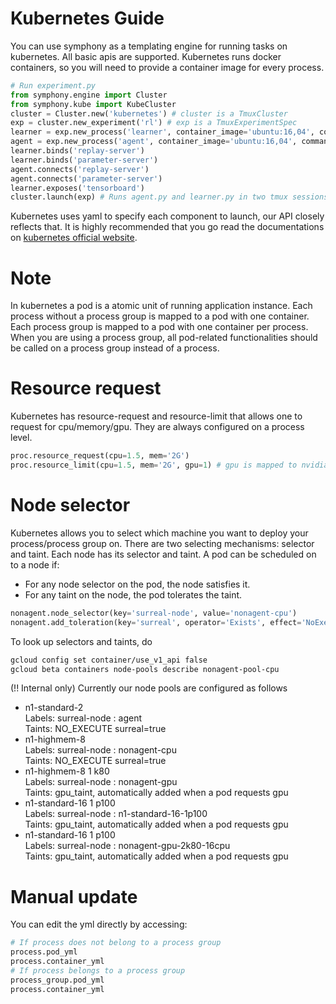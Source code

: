 # Kubernetes Guide
You can use symphony as a templating engine for running tasks on kubernetes. All basic apis are supported. Kubernetes runs docker containers, so you will need to provide a container image for every process. 
```python
# Run experiment.py
from symphony.engine import Cluster
from symphony.kube import KubeCluster
cluster = Cluster.new('kubernetes') # cluster is a TmuxCluster
exp = cluster.new_experiment('rl') # exp is a TmuxExperimentSpec
learner = exp.new_process('learner', container_image='ubuntu:16,04', command='python', args=['learner.py'])
agent = exp.new_process('agent', container_image='ubuntu:16,04', command='python', args=['agent.py', '--env', 'half-cheetah']) # agent, learner are a KubeProcessSpec
learner.binds('replay-server')
learner.binds('parameter-server')
agent.connects('replay-server')
agent.connects('parameter-server')
learner.exposes('tensorboard')
cluster.launch(exp) # Runs agent.py and learner.py in two tmux sessions
```
Kubernetes uses yaml to specify each component to launch, our API closely reflects that. It is highly recommended that you go read the documentations on [kubernetes official website](https://kubernetes.io). 

# Note
In kubernetes a pod is a atomic unit of running application instance. Each process without a process group is mapped to a pod with one container. Each process group is mapped to a pod with one container per process. When you are using a process group, all pod-related functionalities should be called on a process group instead of a process. 

# Resource request
Kubernetes has resource-request and resource-limit that allows one to request for cpu/memory/gpu. They are always configured on a process level.
```python
proc.resource_request(cpu=1.5, mem='2G')
proc.resource_limit(cpu=1.5, mem='2G', gpu=1) # gpu is mapped to nvidia.com/gpu
```

# Node selector
Kubernetes allows you to select which machine you want to deploy your process/process group on. There are two selecting mechanisms: selector and taint. Each node has its selector and taint. A pod can be scheduled on to a node if:
* For any node selector on the pod, the node satisfies it.
* For any taint on the node, the pod tolerates the taint.
```python
nonagent.node_selector(key='surreal-node', value='nonagent-cpu')
nonagent.add_toleration(key='surreal', operator='Exists', effect='NoExecute')
```
To look up selectors and taints, do 
```bash
gcloud config set container/use_v1_api false
gcloud beta containers node-pools describe nonagent-pool-cpu
```
(!! Internal only) Currently our node pools are configured as follows
* n1-standard-2  
Labels: surreal-node : agent  
Taints: NO_EXECUTE surreal=true  
* n1-highmem-8  
Labels: surreal-node : nonagent-cpu  
Taints: NO_EXECUTE surreal=true  
* n1-highmem-8 1 k80  
Labels: surreal-node : nonagent-gpu  
Taints: gpu_taint, automatically added when a pod requests gpu
* n1-standard-16 1 p100  
Labels: surreal-node :  n1-standard-16-1p100  
Taints: gpu_taint, automatically added when a pod requests gpu
* n1-standard-16 1 p100  
Labels: surreal-node : nonagent-gpu-2k80-16cpu  
Taints: gpu_taint, automatically added when a pod requests gpu


# Manual update
You can edit the yml directly by accessing:
```python
# If process does not belong to a process group
process.pod_yml
process.container_yml
# If process belongs to a process group
process_group.pod_yml
process.container_yml
```

